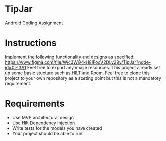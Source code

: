 # TipJar
Android Coding Assignment

# Instructions
Implement the following functionality and designs as specified: https://www.figma.com/file/Wjc3WG4kH8IFooV2DLv29v/TipJar?node-id=0%3A1
Feel free to export any image resources.
This project already set up some basic stucture such as HILT and Room. Feel free to clone this project to your own repository as a starting point but this is not a mandatory requirement.

# Requirements
- Use MVP architectural design
- Use Hilt Dependency Injection
- Write tests for the models you have created
- Your project should be able to run
